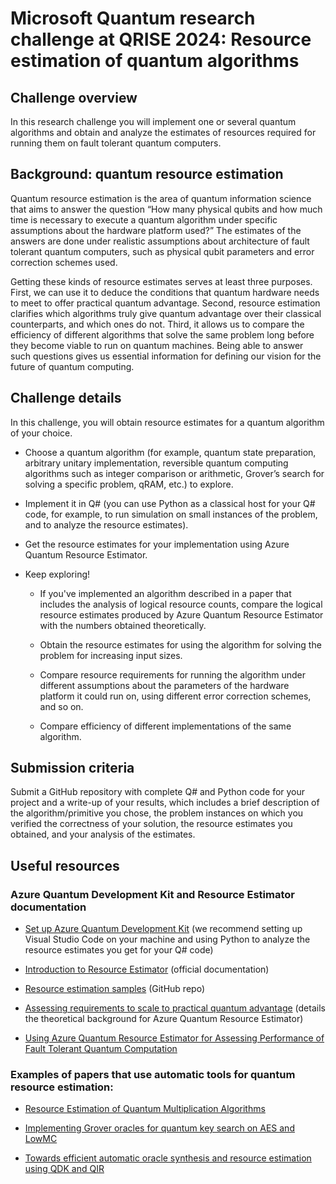 # Microsoft Quantum research challenge at QRISE 2024: Resource estimation of quantum algorithms 

## Challenge overview

In this research challenge you will implement one or several quantum algorithms and obtain and analyze the estimates of resources required for running them on fault tolerant quantum computers. 

## Background: quantum resource estimation

Quantum resource estimation is the area of quantum information science that aims to answer the question “How many physical qubits and how much time is necessary to execute a quantum algorithm under specific assumptions about the hardware platform used?” The estimates of the answers are done under realistic assumptions about architecture of fault tolerant quantum computers, such as physical qubit parameters and error correction schemes used. 

Getting these kinds of resource estimates serves at least three purposes. First, we can use it to deduce the conditions that quantum hardware needs to meet to offer practical quantum advantage. Second, resource estimation clarifies which algorithms truly give quantum advantage over their classical counterparts, and which ones do not. Third, it allows us to compare the efficiency of different algorithms that solve the same problem long before they become viable to run on quantum machines. Being able to answer such questions gives us essential information for defining our vision for the future of quantum computing. 

## Challenge details 

In this challenge, you will obtain resource estimates for a quantum algorithm of your choice. 

* Choose a quantum algorithm (for example, quantum state preparation, arbitrary unitary implementation, reversible quantum computing algorithms such as integer comparison or arithmetic, Grover’s search for solving a specific problem, qRAM, etc.) to explore. 

* Implement it in Q# (you can use Python as a classical host for your Q# code, for example, to run simulation on small instances of the problem, and to analyze the resource estimates). 

* Get the resource estimates for your implementation using Azure Quantum Resource Estimator. 

* Keep exploring! 
  - If you've implemented an algorithm described in a paper that includes the analysis of logical resource counts, compare the logical resource estimates produced by Azure Quantum Resource Estimator with the numbers obtained theoretically.

  - Obtain the resource estimates for using the algorithm for solving the problem for increasing input sizes. 

  - Compare resource requirements for running the algorithm under different assumptions about the parameters of the hardware platform it could run on, using different error correction schemes, and so on. 

  - Compare efficiency of different implementations of the same algorithm. 

## Submission criteria

Submit a GitHub repository with complete Q# and Python code for your project and a write-up of your results, which includes a brief description of the algorithm/primitive you chose, the problem instances on which you verified the correctness of your solution, the resource estimates you obtained, and your analysis of the estimates. 

## Useful resources

### Azure Quantum Development Kit and Resource Estimator documentation

* [Set up Azure Quantum Development Kit](https://learn.microsoft.com/azure/quantum/install-overview-qdk) (we recommend setting up Visual Studio Code on your machine and using Python to analyze the resource estimates you get for your Q# code) 

* [Introduction to Resource Estimator](https://learn.microsoft.com/azure/quantum/intro-to-resource-estimation) (official documentation) 

* [Resource estimation samples](https://github.com/microsoft/qsharp/tree/main/samples/estimation) (GitHub repo) 

* [Assessing requirements to scale to practical quantum advantage](https://arxiv.org/abs/2211.07629) (details the theoretical background for Azure Quantum Resource Estimator) 

* [Using Azure Quantum Resource Estimator for Assessing Performance of Fault Tolerant Quantum Computation](https://arxiv.org/abs/2311.05801) 


### Examples of papers that use automatic tools for quantum resource estimation: 

* [Resource Estimation of Quantum Multiplication Algorithms](https://arxiv.org/abs/2402.01891)

* [Implementing Grover oracles for quantum key search on AES and LowMC](https://arxiv.org/abs/1910.01700)

* [Towards efficient automatic oracle synthesis and resource estimation using QDK and QIR](https://ieeexplore.ieee.org/document/10313630)

